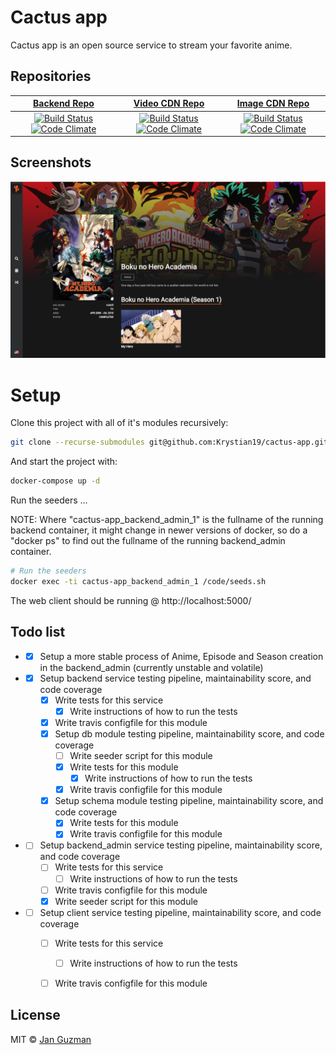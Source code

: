 # Cactus app
Cactus app is an open source service to stream your favorite anime.

## Repositories 
|  [Backend Repo](https://github.com/Krystian19/cactus-app-backend-service/tree/master) | [Video CDN Repo](https://github.com/Krystian19/cactus-fake-video-cdn-service/tree/master) | [Image CDN Repo](https://github.com/Krystian19/cactus-fake-video-cdn-service/tree/master) |
|:---------------------:|:---------------------:|:---------------------:|
| [![Build Status](https://travis-ci.org/Krystian19/cactus-app-backend-service.svg?branch=master)](https://travis-ci.org/Krystian19/cactus-app-backend-service) [![Code Climate](https://codeclimate.com/github/Krystian19/cactus-app-backend-service/badges/gpa.svg)](https://codeclimate.com/github/Krystian19/cactus-app-backend-service)       | [![Build Status](https://travis-ci.org/Krystian19/cactus-fake-video-cdn-service.svg?branch=master)](https://travis-ci.org/Krystian19/cactus-fake-video-cdn-service) [![Code Climate](https://codeclimate.com/github/Krystian19/cactus-fake-video-cdn-service/badges/gpa.svg)](https://codeclimate.com/github/Krystian19/cactus-fake-video-cdn-service)  | [![Build Status](https://travis-ci.org/Krystian19/cactus-fake-image-cdn-service.svg?branch=master)](https://travis-ci.org/Krystian19/cactus-fake-image-cdn-service) [![Code Climate](https://codeclimate.com/github/Krystian19/cactus-fake-image-cdn-service/badges/gpa.svg)](https://codeclimate.com/github/Krystian19/cactus-fake-image-cdn-service) |

## Screenshots
![Alt text](screenshots/view1.png?raw=true "Anime Description")

# Setup

Clone this project with all of it's modules recursively:

```sh
git clone --recurse-submodules git@github.com:Krystian19/cactus-app.git
```

And start the project with:
```sh
docker-compose up -d
```

Run the seeders ...

NOTE: Where "cactus-app_backend_admin_1" is the fullname of the running backend container, it might change in newer versions of docker, so do a "docker ps" to find out the fullname of the running backend_admin container.
```sh
# Run the seeders
docker exec -ti cactus-app_backend_admin_1 /code/seeds.sh
```

The web client should be running @ http://localhost:5000/

## Todo list
+ - [x] Setup a more stable process of Anime, Episode and Season creation in the backend_admin (currently unstable and volatile)
+ - [x] Setup backend service testing pipeline, maintainability score, and code coverage
    - [x] Write tests for this service
        - [x] Write instructions of how to run the tests
    - [x] Write travis configfile for this module
    - [x] Setup db module testing pipeline, maintainability score, and code coverage
        - [ ] Write seeder script for this module
        - [x] Write tests for this module
            - [x] Write instructions of how to run the tests
        - [x] Write travis configfile for this module
    - [x] Setup schema module testing pipeline, maintainability score, and code coverage
        - [x] Write tests for this module
        - [x] Write travis configfile for this module
+ - [ ] Setup backend_admin service testing pipeline, maintainability score, and code coverage
    - [ ] Write tests for this service
        - [ ] Write instructions of how to run the tests
    - [ ] Write travis configfile for this module
    - [x] Write seeder script for this module
+ - [ ] Setup client service testing pipeline, maintainability score, and code coverage
    - [ ] Write tests for this service
        - [ ] Write instructions of how to run the tests
    - [ ] Write travis configfile for this module


<!-- - [x] Venus -->

## License
MIT © [Jan Guzman](https://github.com/Krystian19)
